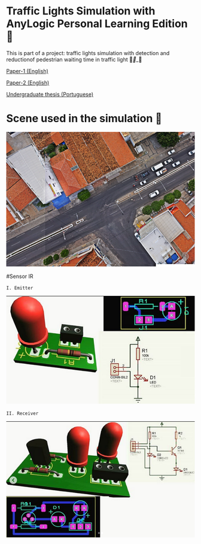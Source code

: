 # Traffic Lights Simulation with AnyLogic Personal Learning Edition  🚥

This is part of a project: traffic lights simulation with detection and reductionof pedestrian waiting time in traffic light 🚦___🚶____🚗


[Paper-1 (English) ](http://lcv.fee.unicamp.br/images/BTSym18/Papers/030.pdf)

[Paper-2 (English) ](https://www.springer.com/gp/book/9783030575656)

[Undergraduate thesis (Portuguese) ](https://engcomputacaopaudosferros.ufersa.edu.br/wp-content/uploads/sites/87/2018/06/tcc_cibely.pdf)


# Scene used in the simulation 🛑
![Figure](https://github.com/roscibely/Traffic-lights-simulation-AnyLogic/blob/master/FOTO_AEREA.png)

#Sensor IR

    I. Emitter
    
 ![Figure](https://github.com/roscibely/Traffic-lights-simulation-AnyLogic/blob/master/infra1.png)   
    
    II. Receiver 
    
 ![Figure](https://github.com/roscibely/Traffic-lights-simulation-AnyLogic/blob/master/receptor.png)   
